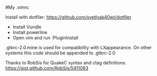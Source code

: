 #My .vimrc

Install with dotfiler: https://github.com/svetlyak40wt/dotfiler

* Install Vundle
* Install powerline
* Open vim and run :PluginInstall

.gtkrc-2.0.mine is used for compatibility with LXappearance. On other
systems this code should be appended to .gtkrc-2.0

Thanks to RobSis for QuakeC syntax and ctag definitions.
https://gist.github.com/RobSis/5411083
